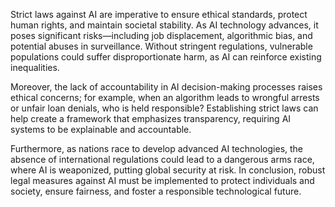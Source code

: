 Strict laws against AI are imperative to ensure ethical standards, protect human rights, and maintain societal stability. As AI technology advances, it poses significant risks—including job displacement, algorithmic bias, and potential abuses in surveillance. Without stringent regulations, vulnerable populations could suffer disproportionate harm, as AI can reinforce existing inequalities. 

Moreover, the lack of accountability in AI decision-making processes raises ethical concerns; for example, when an algorithm leads to wrongful arrests or unfair loan denials, who is held responsible? Establishing strict laws can help create a framework that emphasizes transparency, requiring AI systems to be explainable and accountable. 

Furthermore, as nations race to develop advanced AI technologies, the absence of international regulations could lead to a dangerous arms race, where AI is weaponized, putting global security at risk. In conclusion, robust legal measures against AI must be implemented to protect individuals and society, ensure fairness, and foster a responsible technological future.